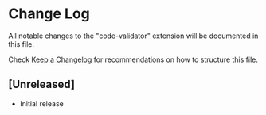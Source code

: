# Change Log

All notable changes to the "code-validator" extension will be documented in this file.

Check [Keep a Changelog](http://keepachangelog.com/) for recommendations on how to structure this file.

## [Unreleased]

- Initial release